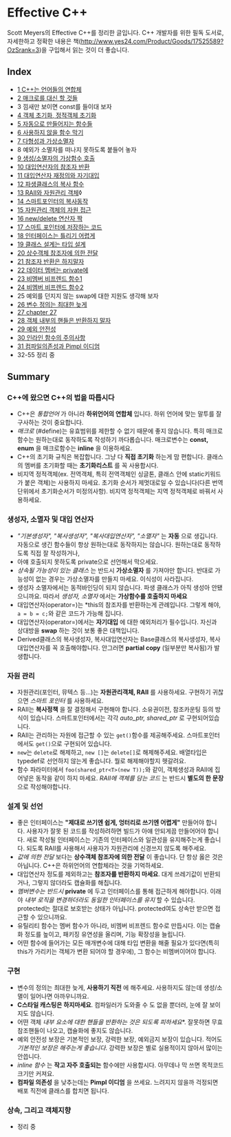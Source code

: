 # Effective C++
Scott Meyers의 Effective C++를 정리한 글입니다. C++ 개발자를 위한 필독 도서로, 자세한하고 정확한 내용은 책(http://www.yes24.com/Product/Goods/17525589?OzSrank=3)을 구입해서 읽는 것이 더 좋습니다.
## Index
- [1 C++는 언어들의 연합체](docs/ch01.md)
- [2 매크로를 대신 할 것들](docs/ch02.md)
- 3 낌새만 보이면 const를 들이대 보자
- [4 객체 초기화, 정적객체 초기화](docs/ch04.md)
- [5 자동으로 만들어지는 함수들](docs/ch05.md)
- [6 사용하지 않을 함수 막기](docs/ch06.md)
- [7 다형성과 가상소멸자](docs/ch07.md)
- 8 예외가 소멸자를 떠나지 못하도록 붙들어 놓자
- [9 생성/소멸자의 가상함수 호출](docs/ch09.md)
- [10 대입연산자의 참조자 반환](docs/ch10.md)
- [11 대입연산자 재정의와 자기대입](docs/ch11.md)
- [12 파생클래스의 복사 함수](docs/ch12.md)
- [13 RAII와 자원관리 객체](docs/ch13.md)◊
- [14 스마트포인터의 복사동작](docs/ch14.md)
- [15 자원관리 객체의 자원 접근](docs/ch15.md)
- [16 new/delete 연산자 짝](docs/ch16.md)
- [17 스마트 포인터에 저장하는 코드](docs/ch17.md)
- [18 인터페이스는 틀리기 어렵게](docs/ch18.md)
- [19 클래스 설계는 타입 설계](docs/ch19.md)
- [20 상수객체 참조자에 의한 전달](docs/ch20.md)
- [21 참조자 반환은 하지말자](docs/ch21.md)
- [22 데이터 멤버는 private에](docs/ch22.md)
- [23 비멤버 비프렌드 함수1](docs/ch23.md)
- [24 비멤버 비프렌드 함수2](docs/ch24.md)
- 25 예외를 던지지 않는 swap에 대한 지원도 생각해 보자
- [26 변수 정의는 최대한 늦게](docs/ch26.md)
- [27 chapter 27](docs/ch27.md)
- [28 객체 내부의 핸들은 반환하지 말자](docs/ch28.md)
- [29 예외 안전성](docs/ch29.md)
- [30 인라인 함수의 주의사항](docs/ch30.md)
- [31 컴파일의존성과 Pimpl 이디엄](docs/ch31.md)
- 32-55 정리 중
## Summary
### C++에 왔으면 C++의 법을 따릅시다
- C++은 *통합언어* 가 아니라 **하위언어의 연합체** 입니다.
  하위 언어에 맞는 말투를 잘 구사하는 것이 중요합니다.
- *매크로* (#define)는 유효범위를 제한할 수 없기 때문에 좋지 않습니다.
  특히 매크로함수는 원하는대로 동작하도록 작성하기 까다롭습니다.
  매크로변수는 **const, enum** 을 매크로함수는 **inline** 을 이용하세요.
- C++의 초기화 규칙은 복잡합니다. 그냥 다 **직접 초기화** 하는게 맘 편합니다.
  클래스의 멤버를 초기화할 때는 **초기화리스트** 를 꼭 사용합시다.
- 비지역 정적객체(ex. 전역객체, 특히 전역객체인 싱글톤, 클래스 안에 static키워드가 붙은 객체)는 사용하지 마세요.
  초기화 순서가 제멋대로일 수 있습니다(다른 번역단위에서 초기화순서가 미정의사항).
  비지역 정적객체는 지역 정적객체로 바꿔서 사용하세요.

### 생성자, 소멸자 및 대입 연산자
- *"기본생성자", "복사생성자", "복사대입연산자", "소멸자"* 는 **자동** 으로 생깁니다.
  자동으로 생긴 함수들이 항상 원하는대로 동작하지는 않습니다.
  원하는대로 동작하도록 직접 잘 작성하거나,
- 아얘 호출되지 못하도록 private으로 선언해서 막으세요.
- *상속될 가능성이 있는 클래스* 는 반드시 **가상소멸자** 를 가져야만 합니다.
  반대로 가능성이 없는 경우는 가상소멸자를 만들지 마세요. 이식성이 사라집니다.
- 생성자 소멸자에서는 동적바인딩이 되지 않습니다. 파생 클래스가 아직 생성아 안됐으니까요.
  따라서 *생성자, 소멸자* 에서는 **가상함수를 호출하지 마세요**
- 대입연산자(operator=)는 \*this의 참조자를 반환하는게 관례입니다.
  그렇게 해야, ```a = b = c;```와 같은 코드가 가능해 집니다.
- 대입연산자(operator=)에서는 **자기대입** 에 대한 예외처리가 필수입니다.
  자신과 상대방을 **swap** 하는 것이 보통 좋은 대책입니다.
- Derived클래스의 복사생성자, 복사대입연산자는 Base클래스의 복사생성자, 복사대입연산자를 꼭 호출해야합니다.
  안그러면 **partial copy** (일부분만 복사됨)가 발생합니다.

### 자원 관리
- 자원관리(포인터, 뮤텍스 등...)는 **자원관리객체, RAII** 를 사용하세요.
  구현하기 귀찮으면 *스마트 포인터* 를 사용하세요.
- RAII는 **복사정책** 을 잘 결정해서 구현해야 합니다.
  소유권이전, 참조카운팅 등의 방식이 있습니다.
  스마트포인터에서는 각각 *auto_ptr, shared_ptr* 로 구현되어있습니다.
- RAII는 관리하는 자원에 접근할 수 있는 ```get()```함수를 제공해주세요.
  스마트포인터에서도 ```get()```으로 구현되어 있습니다.
- ```new```는 ```delete```로 해제하고, ```new []```는 ```delete[]```로 해제해주세요.
  배열타입은 typedef로 선언하지 않는게 좋습니다. 뭘로 해제해야할지 헷갈려요.
- 함수 파라미터에서 ```foo(shared_ptr<T>(new T));```와 같이, 객체생성과 RAII에 집어넣은 동작을 같이 하지 마세요.
  *RAII에 객체를 담는 코드* 는 반드시 **별도의 한 문장** 으로 작성해야합니다.

### 설계 및 선언
- 좋은 인터페이스는 **"제대로 쓰기엔 쉽게, 엉터리로 쓰기엔 어렵게"** 만들어야 합니다.
  사용자가 잘못 된 코드를 작성하려하면 빌드가 아얘 안되게끔 만들어어야 합니다.
  새로 작성될 인터페이스는 기존의 인터페이스와 일관성을 유지해주는게 좋습니다.
  되도록 RAII를 사용해서 사용자가 자원관리에 신경쓰지 않도록 해주세요.
- *값에 의한 전달* 보다는 **상수객체 참조자에 의한 전달** 이 좋습니다.
  단 항상 옳은 것은 아닙니다. C++은 하위언어의 연합체라는 것을 기억하세요.
- 대입연산자 정도를 제외하고는 **참조자를 반환하지 마세요**.
  대게 쓰레기값이 반환되거나, 그렇지 않더라도 캡슐화를 해칩니다.
- *멤버변수는 반드시* **private** 에 두고 인터페이스를 통해 접근하게 해야합니다.
  이래야 *내부 로직을 변경하더라도 동일한 인터페이스를 유지* 할 수 있습니다.
  protected는 절대로 보호받는 상태가 아닙니다.
  protected여도 상속만 받으면 접근할 수 있으니까요.
- 유틸리티 함수는 멤버 함수가 아니라, 비멤버 비프렌드 함수로 만듭시다.
  이는 캡슐화 정도를 높이고, 패키징 유연성을 올리며, 기능 확장성을 늘립니다.
- 어떤 함수에 들어가는 모든 매개변수에 대해 타입 변환을 해줄 필요가 있다면(특히 this가 가리키는 객체가 변환 되어야 할 경우에), 그 함수는 비멤버이어야 합니다.

### 구현
- 변수의 정의는 최대한 늦게, **사용하기 직전** 에 해주세요.
  사용하지도 않는데 생성/소멸이 일어나면 아까우니까요.
- **C스타일 캐스팅은 하지마세요**.
  컴파일러가 도와줄 수 도 없을 뿐더러, 눈에 잘 보이지도 않습니다.
- 어떤 객체 *내부 요소에 대한 핸들을 반환하는 것은 되도록 피하세요**.
  잘못하면 무효참조핸들이 나오고, 캡슐화에 좋지도 않습니다.
- 예외 안전성 보장은 기본적인 보장, 강력한 보장, 예외금지 보장이 있습니다.
  적어도 *기본적인 보장은 해주는게 좋습니다*.
  강력한 보장은 별로 실용적이지 않아서 많이는 안씁니다.
- *inline 함수* 는 **작고 자주 호출되는** 함수에만 사용합시다.
  아무데나 막 쓰면 목적코드 크기만 커져요.
- **컴파일 의존성** 을 낮추는데는 **Pimpl 이디엄** 을 쓰세요.
  느려지지 않을까 걱정되면 배포 직전에 클래스를 합치면 됩니다.

### 상속, 그리고 객체지향
- 정리 중
